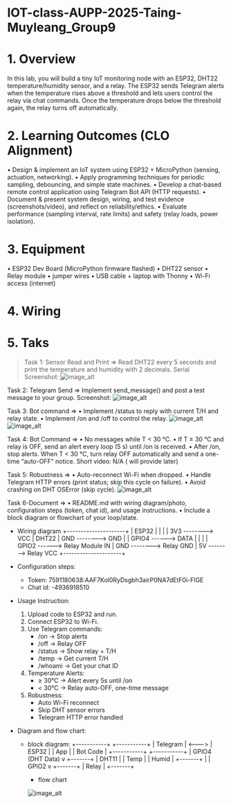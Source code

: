 # IOT-class-AUPP-2025-Taing-Muyleang_Group9

# 1. Overview

   In this lab, you will build a tiny IoT monitoring node with an ESP32, DHT22 temperature/humidity sensor, and a relay. The ESP32 sends Telegram        alerts when the temperature rises above a threshold and lets users control the relay via chat commands. Once the temperature drops below the          threshold again, the relay turns off automatically.

# 2. Learning Outcomes (CLO Alignment)
   • Design & implement an IoT system using ESP32 + MicroPython (sensing, actuation, networking).
   • Apply programming techniques for periodic sampling, debouncing, and simple state machines.
   • Develop a chat-based remote control application using Telegram Bot API (HTTP requests).
   • Document & present system design, wiring, and test evidence (screenshots/video), and reflect on reliability/ethics.
   • Evaluate performance (sampling interval, rate limits) and safety (relay loads, power isolation).
   
# 3. Equipment
   • ESP32 Dev Board (MicroPython firmware flashed)
   • DHT22 sensor
   • Relay module
   • jumper wires
   • USB cable + laptop with Thonny
   • Wi-Fi access (internet)

# 4. Wiring

# 5. Taks

   > Task 1: Sensor Read and Print
   => Read DHT22 every 5 seconds and print the temperature and humidity with 2 decimals.
   Serial Screenshot:
   ![image_alt](https://github.com/mleanggg/IOT-class-AUPP-2025-Taing-Muyleang_Group9/blob/e098ae2c716a547fd1198646a2a06bc965191cbd/photo_2025-09-07%2002.03.32.jpeg?raw=true)
   

   Task 2: Telegram Send
   => Implement send_message() and post a test message to your group.
   Screenshot:
   ![image_alt](https://github.com/mleanggg/IOT-class-AUPP-2025-Taing-Muyleang_Group9/blob/56084c11b654ecd1c7e6fbe1dd89d855e5a60d1e/photo_2025-09-07%2002.40.51.jpeg?raw=true)

   
   Task 3: Bot command
   => • Implement /status to reply with current T/H and relay state.
      • Implement /on and /off to control the relay.
   ![image_alt](https://github.com/mleanggg/IOT-class-AUPP-2025-Taing-Muyleang_Group9/blob/cd12c23a5856e967bcdd0e9e0a8801b3e3b0ecb7/photo_2025-09-07%2002.08.02.jpeg?raw=true)
   ![image_alt](https://github.com/mleanggg/IOT-class-AUPP-2025-Taing-Muyleang_Group9/blob/cd12c23a5856e967bcdd0e9e0a8801b3e3b0ecb7/photo_2025-09-07%2002.08.04.jpeg?raw=true)


   Task 4: Bot Command
   => • No messages while T < 30 °C.
      • If T ≥ 30 °C and relay is OFF, send an alert every loop (5 s) until /on is received.
      • After /on, stop alerts. When T < 30 °C, turn relay OFF automatically and send a one-time “auto-OFF” notice.
   Short video: N/A ( will provide later)

   Task 5: Robustness
   => • Auto-reconnect Wi-Fi when dropped.
      • Handle Telegram HTTP errors (print status; skip this cycle on failure).
      • Avoid crashing on DHT OSError (skip cycle).
   ![image_alt](https://github.com/mleanggg/IOT-class-AUPP-2025-Taing-Muyleang_Group9/blob/e3ee5d5986bfefa181bc6db933031cc0e6afd2d5/photo_2025-09-07%2002.45.51.jpeg?raw=true)


   Task 6-Document
   => • README.md with wiring diagram/photo, configuration steps (token, chat id), and usage instructions.
      • Include a block diagram or flowchart of your loop/state.

   - Wiring diagram
 +---------------------+
 |       ESP32         |
 |                     |
 |  3V3 --------> VCC  |   DHT22
 |  GND --------> GND  |
 |  GPIO4 ------> DATA |
 |                     |
 |  GPIO2 ------> Relay Module IN
 |  GND --------> Relay GND
 |  5V  --------> Relay VCC
 +---------------------+


   - Configuration steps:
     + Token: 7591180638:AAF7Kol0RyDsgbh3airP0NA7dEtF0i-FlGE
     + Chat id: -4936918510
   
   - Usage Instruction:
     1. Upload code to ESP32 and run.
     2. Connect ESP32 to Wi-Fi.
     3. Use Telegram commands:
        + /on → Stop alerts
        + /off → Relay OFF
        + /status → Show relay + T/H
        + /temp → Get current T/H
        + /whoami → Get your chat ID
      4. Temperature Alerts:
         + ≥ 30°C → Alert every 5s until /on
         + < 30°C → Relay auto-OFF, one-time message
      5. Robustness:
         + Auto Wi-Fi reconnect
         + Skip DHT sensor errors
         + Telegram HTTP error handled
  
   - Diagram and flow chart:
     + block diagram:
        +-----------+       +-----------+
 | Telegram  | <---> | ESP32     |
 |   App     |       |  Bot Code |
 +-----------+       +-----------+
                        | GPIO4 (DHT Data)
                        v
                     +-------+
                     | DHT11 |
                     | Temp  |
                     | Humid |
                     +-------+
                        |
                        | GPIO2
                        v
                     +-------+
                     | Relay |
                     +-------+


       + flow chart
      
       ![image_alt](https://github.com/mleanggg/IOT-class-AUPP-2025-Taing-Muyleang_Group9/blob/b09777d789e0c4d1f8a53f7005c2dd504b27cec4/photo_2025-09-07%2002.29.17.jpeg?raw=true)

    
       
   
   
